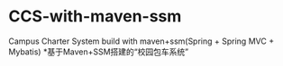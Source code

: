 # CCS-with-maven-ssm
Campus Charter System build with maven+ssm(Spring + Spring MVC + Mybatis)
*基于Maven+SSM搭建的“校园包车系统”

